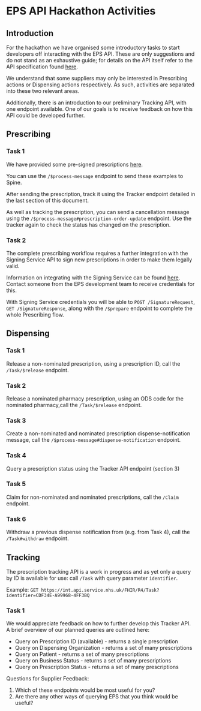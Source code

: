 # EPS API Hackathon Activities

## Introduction
For the hackathon we have organised some introductory tasks to start developers off interacting with the EPS API. These are only suggestions and do not stand as an exhaustive guide; for details on the API itself refer to the API specification found [here](https://digital.nhs.uk/developer/api-catalogue/electronic-prescription-service-fhir).

We understand that some suppliers may only be interested in Prescribing actions or Dispensing actions respectively. As such, activities are separated into these two relevant areas. 

Additionally, there is an introduction to our preliminary Tracking API, with one endpoint available. One of our goals is to receive feedback on how this API could be developed further. 

## Prescribing
### Task 1
We have provided some pre-signed prescriptions [here](/eps-hackathon/signed-prescriptions). 

You can use the ```/$process-message``` endpoint to send these examples to Spine. 

After sending the prescription, track it using the Tracker endpoint detailed in the last section of this document. 

As well as tracking the prescription, you can send a cancellation message using the ```/$process-message#prescription-order-update``` endpoint. Use the tracker again to check the status has changed on the prescription.

### Task 2
The complete prescribing workflow requires a further integration with the Signing Service API to sign new prescriptions in order to make them legally valid.

Information on integrating with the Signing Service can be found [here](https://digital.nhs.uk/developer/api-catalogue/signing-service). Contact someone from the EPS development team to receive credentials for this.

With Signing Service credentials you will be able to ```POST /SignatureRequest```, ```GET /SignatureResponse```,  along with the ```/$prepare``` endpoint to complete the whole Prescribing flow.

## Dispensing
### Task 1
Release a non-nominated prescription, using a prescription ID, call the ```/Task/$release``` endpoint.
### Task 2
Release a nominated pharmacy prescription, using an ODS code for the nominated pharmacy,call the ```/Task/$release``` endpoint.
### Task 3
Create a non-nominated and nominated prescription dispense-notification message, call the ```/$process-message#dispense-notification``` endpoint.
### Task 4
Query a prescription status using the Tracker API endpoint (section 3)
### Task 5
Claim for non-nominated and nominated prescriptions, call the ```/Claim``` endpoint.
### Task 6
Withdraw a previous dispense notification from (e.g. from Task 4), call the ```/Task#withdraw``` endpoint.

## Tracking
The prescription tracking API is a work in progress and as yet only a query by ID is available for use: call ```/Task``` with query parameter ```identifier```.

Example: `GET https://int.api.service.nhs.uk/FHIR/R4/Task?identifier=CDF34E-A99968-4FF3BQ`

### Task 1
We would appreciate feedback on how to further develop this Tracker API. A brief overview of our planned queries are outlined here:
* Query on Prescription ID (available) - returns a single prescription
* Query on Dispensing Organization - returns a set of many prescriptions
* Query on Patient - returns a set of many prescriptions
* Query on Business Status - returns a set of many prescriptions
* Query on Prescription Status - returns a set of many prescriptions

Questions for Supplier Feedback:
1. Which of these endpoints would be most useful for you?
2. Are there any other ways of querying EPS that you think would be useful?
